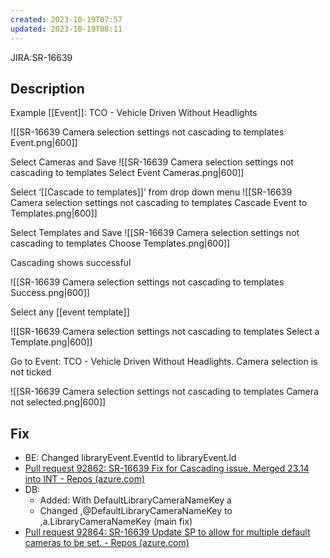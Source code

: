 ```yaml
---
created: 2023-10-19T07:57
updated: 2023-10-19T08:11
---
```

JIRA:SR-16639

## Description

Example [[Event]]: TCO - Vehicle Driven Without Headlights

![[SR-16639 Camera selection settings not cascading to templates Event.png|600]]

Select Cameras and Save
![[SR-16639 Camera selection settings not cascading to templates Select Event Cameras.png|600]]
  

Select ‘[[Cascade to templates]]’ from drop down menu
![[SR-16639 Camera selection settings not cascading to templates Cascade Event to Templates.png|600]]
  

Select Templates and Save
![[SR-16639 Camera selection settings not cascading to templates Choose Templates.png|600]]

Cascading shows successful

![[SR-16639 Camera selection settings not cascading to templates Success.png|600]]

Select any [[event template]]

![[SR-16639 Camera selection settings not cascading to templates Select a Template.png|600]]
  

Go to Event: TCO - Vehicle Driven Without Headlights. Camera selection is not ticked

![[SR-16639 Camera selection settings not cascading to templates Camera not selected.png|600]]


## Fix

- BE: Changed libraryEvent.EventId to libraryEvent.Id
- [Pull request 92862: SR-16639 Fix for Cascading issue. Merged 23.14 into INT - Repos (azure.com)](https://dev.azure.com/MiXTelematics/Common/_git/DynaMiX.Backend/pullrequest/92862?_a=files)
- DB: 
	- Added: With DefaultLibraryCameraNameKey a
	- Changed ,@DefaultLibraryCameraNameKey to ,a.LibraryCameraNameKey (main fix)
- [Pull request 92864: SR-16639 Update SP to allow for multiple default cameras to be set. - Repos (azure.com)](https://dev.azure.com/MiXTelematics/Common/_git/Database/pullrequest/92864?_a=files&path=/DeviceConfiguration/Schemas/template/Stored%20Procedures/Template_AddTemplateDefaultEventCamera.sql)
